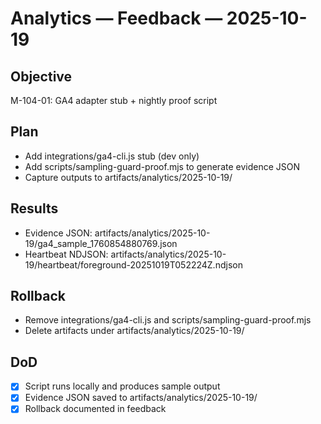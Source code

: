 # Analytics — Feedback — 2025-10-19

## Objective
M-104-01: GA4 adapter stub + nightly proof script

## Plan
- Add integrations/ga4-cli.js stub (dev only)
- Add scripts/sampling-guard-proof.mjs to generate evidence JSON
- Capture outputs to artifacts/analytics/2025-10-19/


## Results
- Evidence JSON: artifacts/analytics/2025-10-19/ga4_sample_1760854880769.json
- Heartbeat NDJSON: artifacts/analytics/2025-10-19/heartbeat/foreground-20251019T052224Z.ndjson

## Rollback
- Remove integrations/ga4-cli.js and scripts/sampling-guard-proof.mjs
- Delete artifacts under artifacts/analytics/2025-10-19/

## DoD
- [x] Script runs locally and produces sample output
- [x] Evidence JSON saved to artifacts/analytics/2025-10-19/
- [x] Rollback documented in feedback
